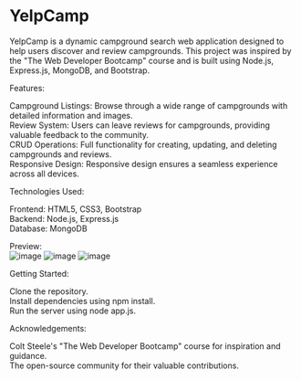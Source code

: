# YelpCamp

YelpCamp is a dynamic campground search web application designed to help users discover and review campgrounds. This project was inspired by the "The Web Developer Bootcamp" course and is built using Node.js, Express.js, MongoDB, and Bootstrap.

Features:

Campground Listings: Browse through a wide range of campgrounds with detailed information and images.<br>
Review System: Users can leave reviews for campgrounds, providing valuable feedback to the community.<br>
CRUD Operations: Full functionality for creating, updating, and deleting campgrounds and reviews.<br>
Responsive Design: Responsive design ensures a seamless experience across all devices.

Technologies Used:

Frontend: HTML5, CSS3, Bootstrap<br>
Backend: Node.js, Express.js<br>
Database: MongoDB

Preview:<br>
![image](https://github.com/HarshSharma1246/YelpCamp/assets/142594711/849679cc-eec6-40c5-a14d-68f390445bb4)
![image](https://github.com/HarshSharma1246/YelpCamp/assets/142594711/c3f99d12-7a88-45e7-997c-5698ef7e6753)
![image](https://github.com/HarshSharma1246/YelpCamp/assets/142594711/89a0edb7-8bf9-415b-bafc-b89c7f121098)

Getting Started:

Clone the repository.<br>
Install dependencies using npm install.<br>
Run the server using node app.js.

Acknowledgements:

Colt Steele's "The Web Developer Bootcamp" course for inspiration and guidance.<br>
The open-source community for their valuable contributions.

